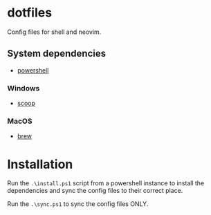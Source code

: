# dotfiles
Config files for shell and neovim. 

## System dependencies
- [powershell](https://docs.microsoft.com/en-us/powershell/)

### Windows
- [scoop](https://scoop.sh/)

### MacOS
- [brew](https://brew.sh/)

# Installation

Run the `.\install.ps1` script from a powershell instance to install the dependencies and sync the config files to their correct place.

Run the `.\sync.ps1` to sync the config files ONLY.
